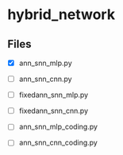 # hybrid_network

## Files

- [x] ann_snn_mlp.py
- [ ] ann_snn_cnn.py
- [ ] fixedann_snn_mlp.py
- [ ] fixedann_snn_cnn.py
- [ ] ann_snn_mlp_coding.py
- [ ] ann_snn_cnn_coding.py

